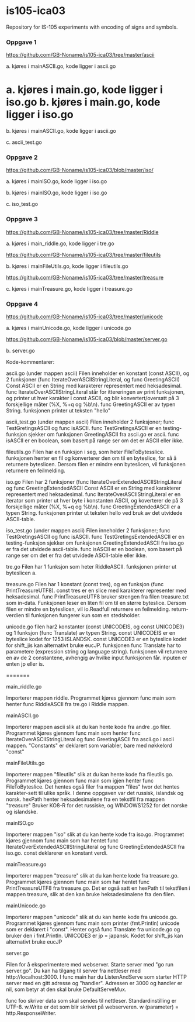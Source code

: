 ﻿# is105-ica03
Repository for IS-105 experiments with encoding of signs and symbols.

### Oppgave 1
https://github.com/GB-Noname/is105-ica03/tree/master/ascii

a. kjøres i mainASCII.go, kode ligger i ascii.go

a. kjøres i main.go, kode ligger i iso.go
b. kjøres i main.go, kode ligger i iso.go
=======
b. kjøres i mainASCII.go, kode ligger i ascii.go

c. ascii_test.go

### Oppgave 2
https://github.com/GB-Noname/is105-ica03/blob/master/iso/

a. kjøres i mainISO.go, kode ligger i iso.go

b. kjøres i mainISO.go, kode ligger i iso.go

c. iso_test.go

### Oppgave 3

https://github.com/GB-Noname/is105-ica03/tree/master/Riddle

a. kjøres i main_riddle.go, kode ligger i tre.go

https://github.com/GB-Noname/is105-ica03/tree/master/fileutils

b. kjøres i mainFileUtils.go, kode ligger i fileutils.go

https://github.com/GB-Noname/is105-ica03/tree/master/treasure

c. kjøres i mainTreasure.go, kode ligger i treasure.go

### Oppgave 4

https://github.com/GB-Noname/is105-ica03/tree/master/unicode

a. kjøres i mainUnicode.go, kode ligger i unicode.go

https://github.com/GB-Noname/is105-ica03/blob/master/server.go

b. server.go



Kode-kommentarer:

ascii.go 
(under mappen ascii)
Filen inneholder en konstant (const ASCII), og 2 funksjoner (func IterateOverASCIIStringLiteral, 
og func GreetingASCII)
Const ASCII er en String med karakterer representert med heksadesimal.
func IterateOverASCIIStringLiteral står for ittereringen av print funksjonen, og printer ut hver
karakter i const ASCII, og blir konvertert/oversatt på 3 forskjellige måter (%X, %+q og %b\n).
func GreetingASCII er av typen String. funksjonen printer ut teksten "hello"

ascii_test.go 
(under mappen ascii)
Filen inneholder 2 funksjoner; func TestGretingsASCII og func isASCII.
func TestGretingsASCII er en testing-funksjon sjekker om funksjonen GreetingASCII fra ascii.go er ascii.
func isASCII er en boolean, som basert på range ser om det er ASCII eller ikke.

fileutils.go
Filen har en funksjon i seg, som heter FileToBytesslice. funksjonen henter en fil og konverterer den om til en 
byteslice, for så å returnere byteslicen. 
Dersom filen er mindre enn byteslicen, vil funksjonen returnere en feilmelding.

iso.go
Filen har 2 funksjoner (func IterateOverExtendedASCIIStringLiteral og func GreetingExtendedASCII 
Const ASCII er en String med karakterer representert med heksadesimal.
func IterateOverASCIIStringLiteral er en iterator som printer ut hver byte i konstanten ASCII, og koverterer de på 3
forskjellige måter (%X, %+q og %b\n).
func GreetingExtendedASCII er a typen String. funksjonen printer ut teksten hello ved bruk av det utvidede ASCII-table.

iso_test.go
(under mappen ascii)
Filen inneholder 2 funksjoner; func TestGretingsASCII og func isASCII.
func TestGretingsExtendedASCII er en testing-funksjon sjekker om funksjonen GreetingExtendedASCII fra iso.go er fra
det utvidede ascii-table.
func isASCII er en boolean, som basert på range ser om det er fra det utvidede ASCII-table eller ikke.

tre.go
Filen har 1 funksjon som heter RiddleASCII. funksjonen printer ut byteslicen a.

treasure.go
Filen har 1 konstant (const tres), og en funksjon (func PrintTreasureUTF8).
const tres er en slice med karakterer representer med heksadesimal.
func PrintTreasureUTF8 bruker strengen fra filen treasure.txt som in-data. Funksjonen leser en liten fil om til en
større byteslice. Dersom filen er mindre en byteslicen, vil io.Readfull returnere en feilmelding.
return-verdien til funksjonen fungerer kun som en stedsholder.

unicode.go
filen har2 konstanter (const UNICODEIS, og const UNICODE3) og 1 funksjon (func Translate) av typen String.
const UNICODEIS er en byteslice kodet for 1253 ISLANDSK.
const UNICODE3 er en byteslice kodet for shift_jis kan alternativt bruke eucJP.
funksjonen func Translate har to parametere (expression string og language string). 
funksjonen vil returnere en av de 2 constantene, avhengig av hvilke input funksjonen får.
inputen er enten jp eller is.

=======

main_riddle.go

Importerer mappen riddle. Programmet kjøres gjennom func main som
henter func RiddleASCII fra tre.go i Riddle mappen.


mainASCII.go

Importerer mappen ascii slik at du kan hente kode fra andre .go 
filer. Programmet kjøres gjennom func main som henter
func IterateOverASCIIStringLiteral og func GreetingASCII fra
ascii.go i ascii mappen. "Constants" er deklarert som variabler,
bare med nøkkelord "const"


mainFileUtils.go

Importerer mappen "fileutils" slik at du kan hente kode fra fileutils.go.
Programmet kjøres gjennom func main som igjen henter func
FileToByteslice. Det hentes også filer fra mappen "files" hvor det hentes
karakter-sett til ulike språk. I denne oppgaven var det russisk, islandsk og norsk.
hexPath henter heksadesimalene fra en tekstfil fra mappen "treasure"
Bruker KO8-R for det russiske, og WINDOWS1252 for det norske og islandske.


mainISO.go

Importerer mappen "iso" slik at du kan hente kode fra iso.go.
Programmet kjøres gjennom func main som har hentet 
func IterateOverExtendedASCIIStringLiteral og 
func GreetingExtendedASCII fra iso.go.
const deklarerer en konstant verdi.


mainTreasure.go

Importerer mappen "treasure" slik at du kan hente kode fra treasure.go.
Programmet kjøres gjennom func main som har hentet
func PrintTreasureUTF8 fra treasure.go. Det er også satt en hexPath
til tekstfilen i mappen treasure, slik at den kan bruke heksadesimalene
fra den filen.


mainUnicode.go

Importerer mappen "unicode" slik at du kan hente kode fra unicode.go.
Programmet kjøres gjennom func main som printer (fmt.Println) unicode
som er deklarert i "const". Henter også func Translate fra unicode.go
og bruker den i fmt.Println. UNICODE3 er jp = japansk.
Kodet for shift_jis kan alternativt bruke eucJP


server.go

Filen for å eksperimentere med webserver.
Starte server med "go run server.go".
Du kan ha tilgang til server fra nettleser med http://localhost:3000.
I func main har du ListenAndServe som starter HTTP server med en gitt
adresse og "handler". Adressen er 3000 og handler er nil, som betyr
at den skal bruke DefaultServeMux.

func foo skriver data som skal sendes til nettleser.
Standardinstilling er UTF-8.
w.Write er det som blir skrivet på webserveren.
w (parameter) = http.ResponseWriter.
